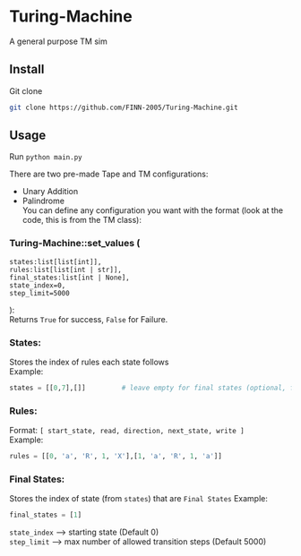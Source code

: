 # Turing-Machine
A general purpose TM sim

## Install
Git clone
```bash
git clone https://github.com/FINN-2005/Turing-Machine.git
```

## Usage
Run `python main.py`

There are two pre-made Tape and TM configurations:
- Unary Addition
- Palindrome  
You can define any configuration you want with the format (look at the code, this is from the TM class):

### Turing-Machine::set_values (
    states:list[list[int]], 
    rules:list[list[int | str]], 
    final_states:list[int | None], 
    state_index=0, 
    step_limit=5000
):  
Returns `True` for success, `False` for Failure.

### States:
Stores the index of rules each state follows  
Example:
```python
states = [[0,7],[]]         # leave empty for final states (optional, final state's production rules are ignored)
```

### Rules:
Format: `[ start_state, read, direction, next_state, write ]`  
Example:
```python
rules = [[0, 'a', 'R', 1, 'X'],[1, 'a', 'R', 1, 'a']]
```

### Final States:
Stores the index of state (from `states`) that are `Final States`
Example:
```python
final_states = [1]
```

`state_index` --> starting state (Default 0)  
`step_limit`  --> max number of allowed transition steps (Default 5000)
